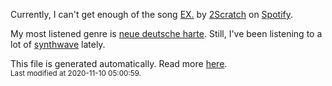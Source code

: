 
  Currently, I can't get enough of the song <a href="https://open.spotify.com/track/2Euh9rmpNomdpi8GS6cpxC">EX.</a> by <a href="https://open.spotify.com/artist/02qHcQfJCm2XlAnaJ5a6Rh">2Scratch</a> on <a href="https://open.spotify.com/user/9qz2xtkur2fengfsdcq8dd907?si=kq2SVrUkSNe0z1NJjpt7kg">Spotify</a>.

  My most listened genre is <a href="https://duckduckgo.com/?q=neue deutsche harte music">neue deutsche harte</a>.
  Still, I've been listening to a lot of <a href="https://duckduckgo.com/?q=synthwave music">synthwave</a> lately.

  This file is generated automatically. Read more <a href="https://github.com/CodeF0x/CodeF0x/blob/master/IMPORTANT.md">here</a>.
  <br>
  <sub>Last modified at 2020-11-10 05:00:59.</sub>
  